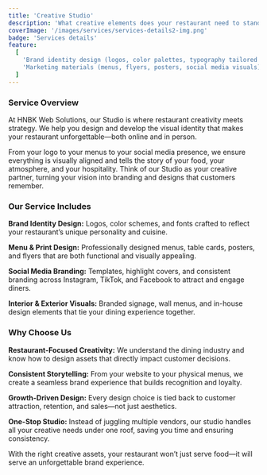 ```yaml
---
title: 'Creative Studio'
description: 'What creative elements does your restaurant need to stand out? Studio services can include:'
coverImage: '/images/services/services-details2-img.png'
badge: 'Services details'
feature:
  [
    'Brand identity design (logos, color palettes, typography tailored for restaurants)',
    'Marketing materials (menus, flyers, posters, social media visuals)',
  ]
---
```


### Service Overview

At HNBK Web Solutions, our Studio is where restaurant creativity meets strategy. We help you design and develop the visual identity that makes your restaurant unforgettable—both online and in person.

From your logo to your menus to your social media presence, we ensure everything is visually aligned and tells the story of your food, your atmosphere, and your hospitality. Think of our Studio as your creative partner, turning your vision into branding and designs that customers remember.

### Our Service Includes

**Brand Identity Design:** Logos, color schemes, and fonts crafted to reflect your restaurant’s unique personality and cuisine.

**Menu & Print Design:** Professionally designed menus, table cards, posters, and flyers that are both functional and visually appealing.

**Social Media Branding:** Templates, highlight covers, and consistent branding across Instagram, TikTok, and Facebook to attract and engage diners.

**Interior & Exterior Visuals:** Branded signage, wall menus, and in-house design elements that tie your dining experience together.

### Why Choose Us

**Restaurant-Focused Creativity:** We understand the dining industry and know how to design assets that directly impact customer decisions.

**Consistent Storytelling:** From your website to your physical menus, we create a seamless brand experience that builds recognition and loyalty.

**Growth-Driven Design:** Every design choice is tied back to customer attraction, retention, and sales—not just aesthetics.

**One-Stop Studio:** Instead of juggling multiple vendors, our studio handles all your creative needs under one roof, saving you time and ensuring consistency.

With the right creative assets, your restaurant won’t just serve food—it will serve an unforgettable brand experience.

